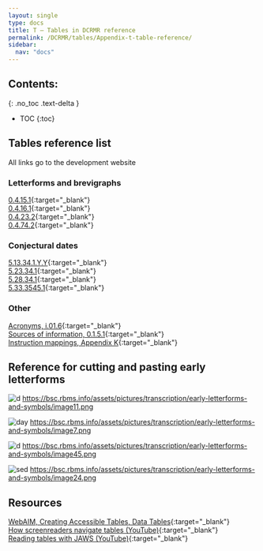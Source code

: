 ```yaml
---
layout: single
type: docs
title: T — Tables in DCRMR reference
permalink: /DCRMR/tables/Appendix-t-table-reference/
sidebar:
  nav: "docs"
---
```


## Contents:
{: .no_toc .text-delta }

- TOC
{:toc}

## Tables reference list

All links go to the development website

### Letterforms and brevigraphs

[0.4.15.1](https://dcrmr-development.github.io/DCRMR/general-rules/Transcription/#0.4.15.1){:target="_blank"}  
[0.4.16.1](https://dcrmr-development.github.io/DCRMR/general-rules/Transcription/#0.4.16.1){:target="_blank"}  
[0.4.23.2](https://dcrmr-development.github.io/DCRMR/general-rules/Transcription/#0.4.23.2){:target="_blank"}  
[0.4.74.2](https://dcrmr-development.github.io/DCRMR/general-rules/Transcription/#0.4.74.2){:target="_blank"}  

### Conjectural dates

[5.13.34.1.Y.Y](https://dcrmr-development.github.io/DCRMR/ppdm/Date-of-production/#5.13.34.1.Y.Y){:target="_blank"}  
[5.23.34.1](https://dcrmr-development.github.io/DCRMR/ppdm/Date-of-publication/#5.23.34.1){:target="_blank"}  
[5.28.34.1](https://dcrmr-development.github.io/DCRMR/ppdm/Date-of-distribution/#5.28.34.1){:target="_blank"}  
[5.33.3545.1](https://dcrmr-development.github.io/DCRMR/ppdm/Date-of-manufacture/#5.33.3545.1){:target="_blank"}  

### Other

[Acronyms, i.01.6](https://dcrmr-development.github.io/DCRMR/introduction/#i016-acronyms){:target="_blank"}  
[Sources of information, 0.1.5.1](https://dcrmr-development.github.io/DCRMR/general-rules/Data-provenance/){:target="_blank"}  
[Instruction mappings, Appendix K](https://dcrmr-development.github.io/DCRMR/tables/Appendix-k/){:target="_blank"}  

## Reference for cutting and pasting early letterforms

![d](https://bsc.rbms.info/assets/pictures/transcription/early-letterforms-and-symbols/image11.png) https://bsc.rbms.info/assets/pictures/transcription/early-letterforms-and-symbols/image11.png

![day](https://bsc.rbms.info/assets/pictures/transcription/early-letterforms-and-symbols/image7.png) https://bsc.rbms.info/assets/pictures/transcription/early-letterforms-and-symbols/image7.png

![d](https://bsc.rbms.info/assets/pictures/transcription/early-letterforms-and-symbols/image45.png) https://bsc.rbms.info/assets/pictures/transcription/early-letterforms-and-symbols/image45.png

![sed](https://bsc.rbms.info/assets/pictures/transcription/early-letterforms-and-symbols/image24.png) https://bsc.rbms.info/assets/pictures/transcription/early-letterforms-and-symbols/image24.png

## Resources

[WebAIM, Creating Accessible Tables, Data Tables](https://webaim.org/techniques/tables/data){:target="_blank"}  
[How screenreaders navigate tables (YouTube)](https://www.youtube.com/watch?v=X1KR4u94cho){:target="_blank"}  
[Reading tables with JAWS (YouTube)](https://www.youtube.com/watch?v=xydbnhUdczs){:target="_blank"}  